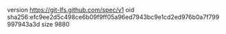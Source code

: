 version https://git-lfs.github.com/spec/v1
oid sha256:efc9ee2d5c498ce6b09f9ff05a96ed7943bc9e1cd2ed976b0a7f799997943a3d
size 9880
